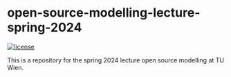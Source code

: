 # open-source-modelling-lecture-spring-2024

[![license](https://img.shields.io/badge/license-Apache%202.0-black)](https://github.com/HoenlingerC/open-source-modelling-lecture-spring-2024-TU-Wien/blob/main/LICENSE)

This is a repository for the spring 2024 lecture open source modelling at TU Wien.
